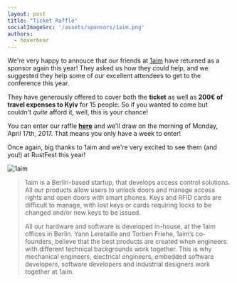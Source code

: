 ```yaml
---
layout: post
title: "Ticket Raffle"
socialImageSrc: '/assets/sponsors/1aim.png'
authors:
  - hoverbear
---
```


We're very happy to annouce that our friends at [1aim](http://1aim.com/) have returned as a sponsor again this year! They asked us how they could help, and we suggested they help some of our excellent attendees to get to the conference this year.

They have generously offered to cover both the **ticket** as well as **200€ of travel expenses to Kyiv** for 15 people. So if you wanted to come but couldn't *quite* afford it, well, this is your chance!

You can enter our raffle [**here**](https://docs.google.com/forms/d/e/1FAIpQLSeGlcRG1ya-g6QwaaWKycppNu4cGW5Yv_IjRxuDVq-K1F1eMQ/viewform) and we'll draw on the morning of Monday, April 17th, 2017. That means you only have a week to enter!

Once again, big thanks to 1aim and we're very excited to see them (and you!) at RustFest this year!

![1aim](/assets/sponsors/1aim.png)

> 1aim is a Berlin-based startup, that develops access control solutions. All our products allow users to unlock doors and manage access rights and open doors with smart phones. Keys and RFID cards are difficult to manage, with lost keys or cards requiring locks to be changed and/or new keys to be issued.
>
> All our hardware and software is developed in-house, at the 1aim offices in Berlin. Yann Leretaille and Torben Friehe, 1aim’s co-founders, believe that the best products are created when engineers with different technical backgrounds work together. This is why mechanical engineers, electrical engineers, embedded software developers, software developers and industrial designers work together at 1aim.